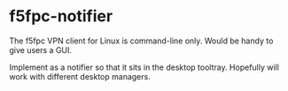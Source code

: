 # f5fpc-notifier

The f5fpc VPN client for Linux is command-line only. Would be handy to give users a GUI.

Implement as a notifier so that it sits in the desktop tooltray. Hopefully will work with different desktop managers.
